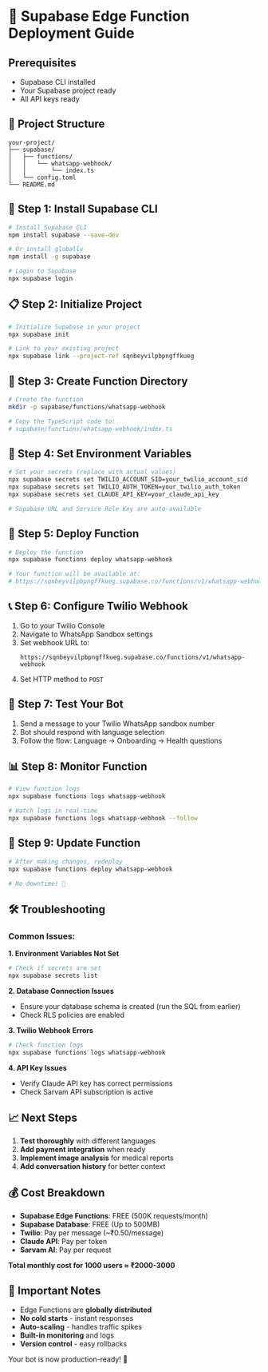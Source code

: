 # 🚀 Supabase Edge Function Deployment Guide

## Prerequisites
- Supabase CLI installed
- Your Supabase project ready
- All API keys ready

## 📁 Project Structure
```
your-project/
├── supabase/
│   ├── functions/
│   │   └── whatsapp-webhook/
│   │       └── index.ts
│   └── config.toml
└── README.md
```

## 🔧 Step 1: Install Supabase CLI

```bash
# Install Supabase CLI
npm install supabase --save-dev

# Or install globally
npm install -g supabase

# Login to Supabase
npx supabase login
```

## 📋 Step 2: Initialize Project

```bash
# Initialize Supabase in your project
npx supabase init

# Link to your existing project
npx supabase link --project-ref sqnbeyvilpbpngffkueg
```

## 📝 Step 3: Create Function Directory

```bash
# Create the function
mkdir -p supabase/functions/whatsapp-webhook

# Copy the TypeScript code to:
# supabase/functions/whatsapp-webhook/index.ts
```

## 🔐 Step 4: Set Environment Variables

```bash
# Set your secrets (replace with actual values)
npx supabase secrets set TWILIO_ACCOUNT_SID=your_twilio_account_sid
npx supabase secrets set TWILIO_AUTH_TOKEN=your_twilio_auth_token  
npx supabase secrets set CLAUDE_API_KEY=your_claude_api_key

# Supabase URL and Service Role Key are auto-available
```

## 🚀 Step 5: Deploy Function

```bash
# Deploy the function
npx supabase functions deploy whatsapp-webhook

# Your function will be available at:
# https://sqnbeyvilpbpngffkueg.supabase.co/functions/v1/whatsapp-webhook
```

## 📞 Step 6: Configure Twilio Webhook

1. Go to your Twilio Console
2. Navigate to WhatsApp Sandbox settings
3. Set webhook URL to:
   ```
   https://sqnbeyvilpbpngffkueg.supabase.co/functions/v1/whatsapp-webhook
   ```
4. Set HTTP method to `POST`

## 🧪 Step 7: Test Your Bot

1. Send a message to your Twilio WhatsApp sandbox number
2. Bot should respond with language selection
3. Follow the flow: Language → Onboarding → Health questions

## 📊 Step 8: Monitor Function

```bash
# View function logs
npx supabase functions logs whatsapp-webhook

# Watch logs in real-time
npx supabase functions logs whatsapp-webhook --follow
```

## 🔄 Step 9: Update Function

```bash
# After making changes, redeploy
npx supabase functions deploy whatsapp-webhook

# No downtime! 🎉
```

## 🛠️ Troubleshooting

### Common Issues:

**1. Environment Variables Not Set**
```bash
# Check if secrets are set
npx supabase secrets list
```

**2. Database Connection Issues**
- Ensure your database schema is created (run the SQL from earlier)
- Check RLS policies are enabled

**3. Twilio Webhook Errors**
```bash
# Check function logs
npx supabase functions logs whatsapp-webhook
```

**4. API Key Issues**
- Verify Claude API key has correct permissions
- Check Sarvam API subscription is active

## 📈 Next Steps

1. **Test thoroughly** with different languages
2. **Add payment integration** when ready
3. **Implement image analysis** for medical reports
4. **Add conversation history** for better context

## 💰 Cost Breakdown

- **Supabase Edge Functions**: FREE (500K requests/month)
- **Supabase Database**: FREE (Up to 500MB)
- **Twilio**: Pay per message (~₹0.50/message)
- **Claude API**: Pay per token
- **Sarvam AI**: Pay per request

**Total monthly cost for 1000 users ≈ ₹2000-3000**

## 🚨 Important Notes

- Edge Functions are **globally distributed**
- **No cold starts** - instant responses
- **Auto-scaling** - handles traffic spikes
- **Built-in monitoring** and logs
- **Version control** - easy rollbacks

Your bot is now production-ready! 🎉